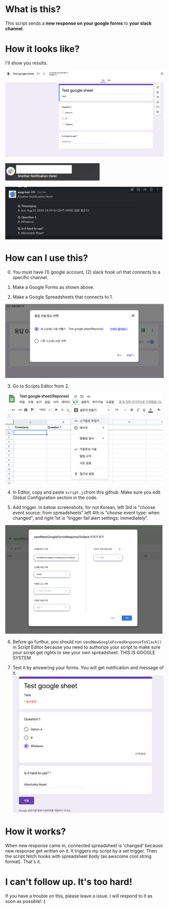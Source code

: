 # What is this?

This script sends a **new response on your google forms** to **your slack channel**.

# How it looks like?

I'll show you results.

<img src="https://github.com/roeniss/google-forms-response-to-slack/blob/master/imgs/1%20create%20google%20forms.png?raw=true" witdh="500px" alt="google forms example"/>

<br />

<br />

<img src="https://github.com/roeniss/google-forms-response-to-slack/blob/master/imgs/6%20notification%20example.png?raw=true" width="300px" alt="slack notification example" />

<br />

<br />

<img src="https://github.com/roeniss/google-forms-response-to-slack/blob/master/imgs/7%20slack%20message%20example.png?raw=true" width="500px" alt="slack message example"/>

# How can I use this?

0. You must have (1) google account, (2) slack hook url that connects to a specific channel.

1. Make a Google Forms as shown above.

2. Make a Google Spreadsheets that connects to 1.

<img src="https://github.com/roeniss/google-forms-response-to-slack/blob/master/imgs/2%20collect%20response%20using%20google%20spreadsheets.png?raw=true" witdh="300px" alt="collect response using google spreadsheets">

3. Go to Scripts Editor from 2.

<img src="https://github.com/roeniss/google-forms-response-to-slack/blob/master/imgs/3%20goto%20scripts%20editor%20from%20spreadsheets.png?raw=true" width="500px" alt="goto scripts editor from spreadsheets">

4. In Editor, copy and paste `script.js`from this github. Make sure you edit Global Configuration section in the code.

5. Add trigger. In below screenshots, for not Korean, left 3rd is "choose event source: from spreadsheets" left 4th is "choose event type: when changed", and right 1st is "trigger fail alert settings: immediately".

<img src="https://github.com/roeniss/google-forms-response-to-slack/blob/master/imgs/4%20add%20trigger%20after%20editing%20scripts.png?raw=true" width="500px" alt="add trigger after editing scripts">

6. Before go furthur, you should run `sendNewGoogleFormsResponseToSlack()` in Script Editor because you need to authorize your script to make sure your script get rights to see your own spreadsheet. THIS IS GOOGLE SYSTEM

7. Test it by answering your forms. You will get notification and message of it. <img src="https://github.com/roeniss/google-forms-response-to-slack/blob/master/imgs/5%20answer%20forms.png?raw=true" width="500px" alt="answer forms">

# How it works?

When new response came in, connected spreadsheet is 'changed' because new response get written on it. It triggers my script by a set trigger. Then the script fetch hooks with spreadsheet body (as awscome cool string format). That's it.

# I can't follow up. It's too hard!

If you have a trouble on this, please leave a issue. I will respond to it as soon as possible! :)
